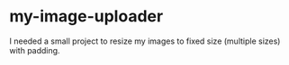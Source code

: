 # my-image-uploader
I needed a small project to resize my images to fixed size (multiple sizes) with padding.
